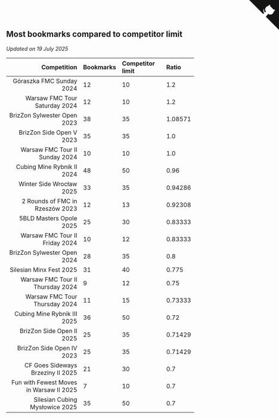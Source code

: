 ## Most bookmarks compared to competitor limit

*Updated on 19 July 2025*

| Competition | Bookmarks | Competitor limit | Ratio |
| ---: | :--- | :--- | :--- |
| Góraszka FMC Sunday 2024 | 12 | 10 | 1.2 |
| Warsaw FMC Tour Saturday 2024 | 12 | 10 | 1.2 |
| BrizZon Sylwester Open 2023 | 38 | 35 | 1.08571 |
| BrizZon Side Open V 2023 | 35 | 35 | 1.0 |
| Warsaw FMC Tour II Sunday 2024 | 10 | 10 | 1.0 |
| Cubing Mine Rybnik II 2024 | 48 | 50 | 0.96 |
| Winter Side Wrocław 2025 | 33 | 35 | 0.94286 |
| 2 Rounds of FMC in Rzeszów 2023 | 12 | 13 | 0.92308 |
| 5BLD Masters Opole 2025 | 25 | 30 | 0.83333 |
| Warsaw FMC Tour II Friday 2024 | 10 | 12 | 0.83333 |
| BrizZon Sylwester Open 2024 | 28 | 35 | 0.8 |
| Silesian Minx Fest 2025 | 31 | 40 | 0.775 |
| Warsaw FMC Tour II Thursday 2024 | 9 | 12 | 0.75 |
| Warsaw FMC Tour Thursday 2024 | 11 | 15 | 0.73333 |
| Cubing Mine Rybnik III 2025 | 36 | 50 | 0.72 |
| BrizZon Side Open II 2025 | 25 | 35 | 0.71429 |
| BrizZon Side Open IV 2023 | 25 | 35 | 0.71429 |
| CF Goes Sideways Brzeziny II 2025 | 21 | 30 | 0.7 |
| Fun with Fewest Moves in Warsaw II 2025 | 7 | 10 | 0.7 |
| Silesian Cubing Mysłowice 2025 | 35 | 50 | 0.7 |


<a href="https://github.com/maxidragon/wca_statistics_pl" class="github-corner" aria-label="View source on Github"><svg width="80" height="80" viewBox="0 0 250 250" style="fill:#151513; color:#fff; position: absolute; top: 0; border: 0; right: 0;" aria-hidden="true"><path d="M0,0 L115,115 L130,115 L142,142 L250,250 L250,0 Z"></path><path d="M128.3,109.0 C113.8,99.7 119.0,89.6 119.0,89.6 C122.0,82.7 120.5,78.6 120.5,78.6 C119.2,72.0 123.4,76.3 123.4,76.3 C127.3,80.9 125.5,87.3 125.5,87.3 C122.9,97.6 130.6,101.9 134.4,103.2" fill="currentColor" style="transform-origin: 130px 106px;" class="octo-arm"></path><path d="M115.0,115.0 C114.9,115.1 118.7,116.5 119.8,115.4 L133.7,101.6 C136.9,99.2 139.9,98.4 142.2,98.6 C133.8,88.0 127.5,74.4 143.8,58.0 C148.5,53.4 154.0,51.2 159.7,51.0 C160.3,49.4 163.2,43.6 171.4,40.1 C171.4,40.1 176.1,42.5 178.8,56.2 C183.1,58.6 187.2,61.8 190.9,65.4 C194.5,69.0 197.7,73.2 200.1,77.6 C213.8,80.2 216.3,84.9 216.3,84.9 C212.7,93.1 206.9,96.0 205.4,96.6 C205.1,102.4 203.0,107.8 198.3,112.5 C181.9,128.9 168.3,122.5 157.7,114.1 C157.9,116.9 156.7,120.9 152.7,124.9 L141.0,136.5 C139.8,137.7 141.6,141.9 141.8,141.8 Z" fill="currentColor" class="octo-body"></path></svg></a><style>.github-corner:hover .octo-arm{animation:octocat-wave 560ms ease-in-out}@keyframes octocat-wave{0%,100%{transform:rotate(0)}20%,60%{transform:rotate(-25deg)}40%,80%{transform:rotate(10deg)}}@media (max-width:500px){.github-corner:hover .octo-arm{animation:none}.github-corner .octo-arm{animation:octocat-wave 560ms ease-in-out}}</style>
